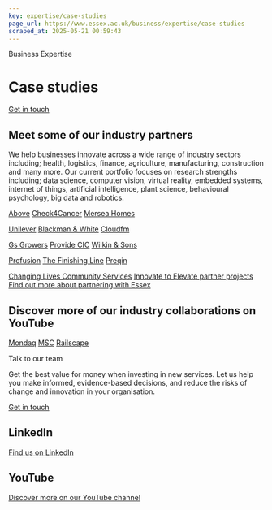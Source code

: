 ```yaml
---
key: expertise/case-studies
page_url: https://www.essex.ac.uk/business/expertise/case-studies
scraped_at: 2025-05-21 00:59:43
---
```


Business Expertise

# Case studies

[Get in touch](https://www.essex.ac.uk/forms/sign-up-to-hear-more-from-business-at-essex)

## Meet some of our industry partners

We help businesses innovate across a wide range of industry sectors including; health, logistics, finance, agriculture, manufacturing, construction and many more. Our current portfolio focuses on research strengths including; data science, computer vision, virtual reality, embedded systems, internet of things, artificial intelligence, plant science, behavioural psychology, big data and robotics.

[Above](https://www.essex.ac.uk/business/expertise/case-studies/above)
[Check4Cancer](https://www.essex.ac.uk/business/expertise/case-studies/check4cancer)
[Mersea Homes](https://www.essex.ac.uk/business/expertise/case-studies/mersea-homes)

[Unilever](https://www.essex.ac.uk/business/expertise/case-studies/unilever)
[Blackman & White](https://www.essex.ac.uk/business/expertise/case-studies/blackman-%2C-a-%2C-white)
[Cloudfm](https://www.essex.ac.uk/business/expertise/case-studies/cloudfm)

[Gs Growers](https://www.essex.ac.uk/business/expertise/case-studies/gs-growers)
[Provide CIC](https://www.essex.ac.uk/business/expertise/case-studies/provide)
[Wilkin & Sons](https://www.essex.ac.uk/business/expertise/case-studies/wilkin-%2C-a-%2C-sons)

[Profusion](https://www.essex.ac.uk/business/expertise/case-studies/profusion)
[The Finishing Line](https://www.essex.ac.uk/business/expertise/case-studies/the-finishing-line)
[Preqin](https://www.essex.ac.uk/business/expertise/case-studies/preqin)

[Changing Lives Community Services](https://www.essex.ac.uk/business/expertise/case-studies/changing-lives-community-services)
[Innovate to Elevate partner projects](https://www.essex.ac.uk/business/expertise/funding-opportunities/innovate-to-elevate/partner-projects)
[Find out more about partnering with Essex](https://www.essex.ac.uk/business/expertise)

## Discover more of our industry collaborations on YouTube

[Mondaq](https://www.youtube.com/watch?v=QO19i-IlKqM&t=46s)
[MSC](https://www.youtube.com/watch?v=F3pWJgRCWDA)
[Railscape](https://www.youtube.com/watch?v=IguYttiL3Is)

Talk to our team

Get the best value for money when investing in new services. Let us help you make informed, evidence-based decisions, and reduce the risks of change and innovation in your organisation.

[Get in touch](https://www.essex.ac.uk/forms/sign-up-to-hear-more-from-business-at-essex)

## LinkedIn

[Find us on LinkedIn](https://www.linkedin.com/showcase/expertise-for-business/)

## YouTube

[Discover more on our YouTube channel](https://www.youtube.com/@UniofEssexBusinessInnovation)